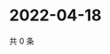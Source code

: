 # 2022-04-18

共 0 条

<!-- BEGIN WEIBO -->
<!-- 最后更新时间 Mon Apr 18 2022 14:16:54 GMT+0800 (China Standard Time) -->

<!-- END WEIBO -->

